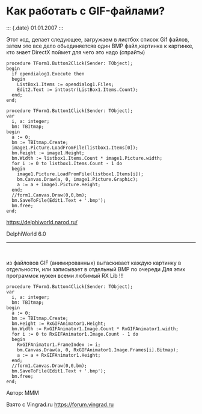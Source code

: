 Как работать с GIF-файлами?
===========================

::: {.date}
01.01.2007
:::

Этот код, делает следующее, загружаем в листбох список Gif файлов, затем
это все дело обьединяетсяв один BMP файл,картинка к картинке, кто знает
DirectX поймет для чего это надо (спрайты)

    procedure TForm1.Button2Click(Sender: TObject);
    begin
      if opendialog1.Execute then
      begin
        ListBox1.Items := opendialog1.Files;
        Edit2.Text := inttostr(ListBox1.Items.Count);
      end;
    end;
     
    procedure TForm1.Button1Click(Sender: TObject);
    var
      i, a: integer;
      bm: TBItmap;
    begin
      a := 0;
      bm := TBItmap.Create;
      image1.Picture.LoadFromFile(listbox1.Items[0]);
      bm.Height := image1.Height;
      bm.Width := listbox1.Items.Count * image1.Picture.width;
      for i := 0 to listbox1.Items.Count - 1 do
      begin
        image1.Picture.LoadFromFile(listbox1.Items[i]);
        bm.Canvas.Draw(a, 0, image1.Picture.Graphic);
        a := a + image1.Picture.Height;
      end;
      //form1.Canvas.Draw(0,0,bm);
      bm.SaveToFile(Edit1.Text + '.bmp');
      bm.free;
    end;

<https://delphiworld.narod.ru/>

DelphiWorld 6.0

------------------------------------------------------------------------

 

из файловов GIF (анимированных) вытаскивает каждую картинку в
отдельности, или записывает в отдельный BMP по очереди Для этих
программок нужен всеми любимый RX Lib !!!

    procedure TForm1.Button4Click(Sender: TObject);
    var
      i, a: integer;
      bm: TBItmap;
    begin
      a := 0;
      bm := TBItmap.Create;
      bm.Height := RxGIFAnimator1.Height;
      bm.Width := RxGIFAnimator1.Image.Count * RxGIFAnimator1.width;
      for i := 0 to RxGIFAnimator1.Image.Count - 1 do
      begin
        RxGIFAnimator1.FrameIndex := i;
        bm.Canvas.Draw(a, 0, RxGIFAnimator1.Image.Frames[i].Bitmap);
        a := a + RxGIFAnimator1.Height;
      end;
      //form1.Canvas.Draw(0,0,bm);
      bm.SaveToFile(Edit1.Text + '.bmp');
      bm.free;
    end;

Автор: МММ

Взято с Vingrad.ru <https://forum.vingrad.ru>

